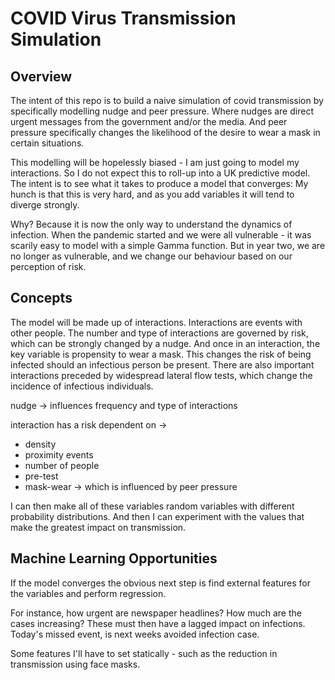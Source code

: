 # COVID Virus Transmission Simulation

## Overview

The intent of this repo is to build a naive simulation of covid transmission
by specifically modelling nudge and peer pressure. Where nudges are direct
urgent messages from the government and/or the media. And peer pressure
specifically changes the likelihood of the desire to wear a mask in certain
situations.

This modelling will be hopelessly biased - I am just going to model my
interactions. So I do not expect this to roll-up into a UK predictive model. The
intent is to see what it takes to produce a model that converges: My hunch is
that this is very hard, and as you add variables it will tend to diverge
strongly. 

Why? Because it is now the only way to understand the dynamics of infection.
When the pandemic started and we were all vulnerable - it was scarily easy to
model with a simple Gamma function. But in year two, we are no longer as
vulnerable, and we change our behaviour based on our perception of risk.

## Concepts

The model will be made up of interactions. Interactions are events with other
people. The number and type of interactions are governed by risk, which can be
strongly changed by a nudge. And once in an interaction, the key variable is
propensity to wear a mask. This changes the risk of being infected should an
infectious person be present. There are also important interactions preceded by
widespread lateral flow tests, which change the incidence of infectious
individuals.

nudge -> influences frequency and type of interactions

interaction has a risk dependent on ->
* density
* proximity events
* number of people
* pre-test
* mask-wear -> which is influenced by peer pressure

I can then make all of these variables random variables with different
probability distributions. And then I can experiment with the values that make
the greatest impact on transmission.

## Machine Learning Opportunities

If the model converges the obvious next step is find external features for the
variables and perform regression.

For instance, how urgent are newspaper headlines? How much are the cases
increasing? These must then have a lagged impact on infections. Today's missed
event, is next weeks avoided infection case.

Some features I'll have to set statically - such as the reduction in
transmission using face masks.
